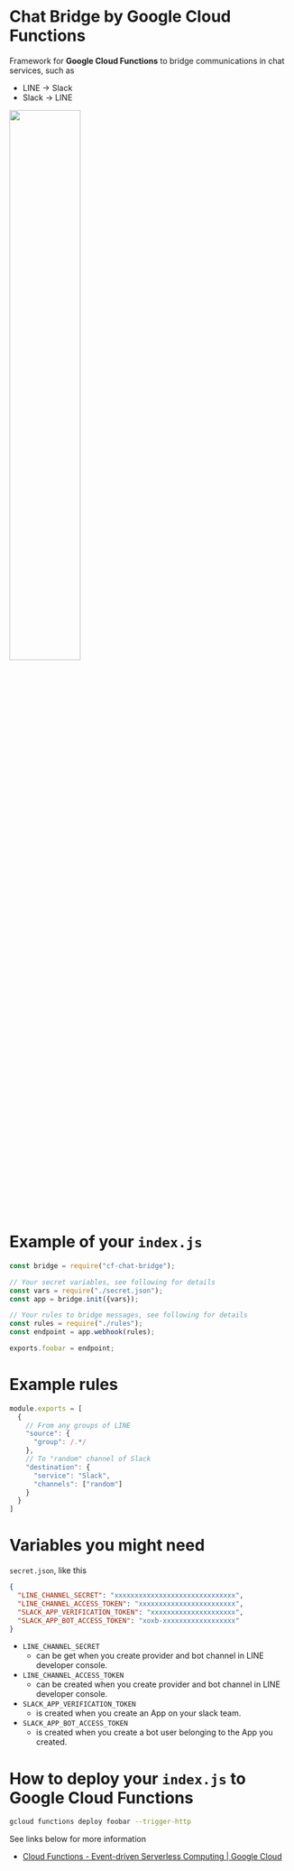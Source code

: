 # Chat Bridge by Google Cloud Functions

Framework for **Google Cloud Functions** to bridge communications in chat services, such as

- LINE -> Slack
- Slack -> LINE

<img width="50%" src="https://user-images.githubusercontent.com/931554/39858312-25bc1a86-5471-11e8-9266-c21e257fb54d.png" />

# Example of your `index.js`

```javascript
const bridge = require("cf-chat-bridge");

// Your secret variables, see following for details
const vars = require("./secret.json");
const app = bridge.init({vars});

// Your rules to bridge messages, see following for details
const rules = require("./rules");
const endpoint = app.webhook(rules);

exports.foobar = endpoint;
```

# Example rules

```javascript
module.exports = [
  {
    // From any groups of LINE
    "source": {
      "group": /.*/
    },
    // To "random" channel of Slack
    "destination": {
      "service": "Slack",
      "channels": ["random"]
    }
  }
]
```

# Variables you might need

`secret.json`, like this

```json
{
  "LINE_CHANNEL_SECRET": "xxxxxxxxxxxxxxxxxxxxxxxxxxxxxx",
  "LINE_CHANNEL_ACCESS_TOKEN": "xxxxxxxxxxxxxxxxxxxxxxxx",
  "SLACK_APP_VERIFICATION_TOKEN": "xxxxxxxxxxxxxxxxxxxxx",
  "SLACK_APP_BOT_ACCESS_TOKEN": "xoxb-xxxxxxxxxxxxxxxxxx"
}
```

- `LINE_CHANNEL_SECRET`
  - can be get when you create provider and bot channel in LINE developer console.
- `LINE_CHANNEL_ACCESS_TOKEN`
  - can be created when you create provider and bot channel in LINE developer console.
- `SLACK_APP_VERIFICATION_TOKEN`
  - is created when you create an App on your slack team.
- `SLACK_APP_BOT_ACCESS_TOKEN`
  - is created when you create a bot user belonging to the App you created.

# How to deploy your `index.js` to Google Cloud Functions

```sh
gcloud functions deploy foobar --trigger-http
```

See links below for more information

- [Cloud Functions - Event-driven Serverless Computing | Google Cloud](https://cloud.google.com/functions/)